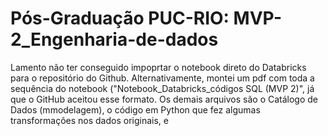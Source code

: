 # Pós-Graduação PUC-RIO: MVP-2_Engenharia-de-dados

Lamento não ter conseguido impoprtar o notebook direto do Databricks para o repositório do Github. Alternativamente, montei um pdf com toda a sequência do notebook ("Notebook_Databricks_códigos SQL (MVP 2)", já que o GitHub aceitou esse formato. Os demais arquivos são o Catálogo de Dados (mmodelagem), o código em Python que fez algumas transformações nos dados originais, e 
